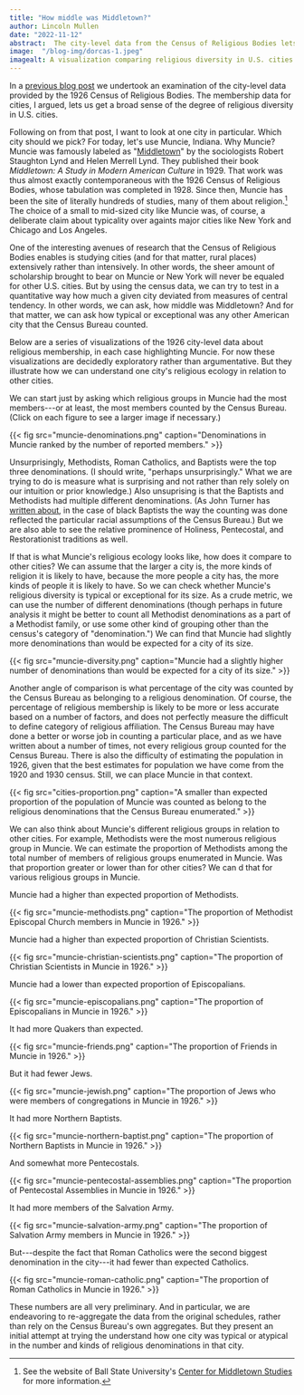 ```yaml
---
title: "How middle was Middletown?"
author: Lincoln Mullen
date: "2022-11-12"
abstract:  The city-level data from the Census of Religious Bodies lets us understand how ecologies of religion varied from city to city..
image:  "/blog-img/dorcas-1.jpeg"
imagealt: A visualization comparing religious diversity in U.S. cities
---
```


In a [previous blog post](/blog/city-level-data-in-the-census-of-religious-bodies/) we undertook an examination of the city-level data provided by the 1926 Census of Religious Bodies. The membership data for cities, I argued, lets us get a broad sense of the degree of religious diversity in U.S. cities.

Following on from that post, I want to look at one city in particular. Which city should we pick? For today, let's use Muncie, Indiana. Why Muncie? Muncie was famously labeled as "[Middletown](https://en.wikipedia.org/wiki/Middletown_studies)" by the sociologists Robert Staughton Lynd and Helen Merrell Lynd. They published their book _Middletown: A Study in Modern American Culture_ in 1929. That work was thus almost exactly contemporaneous with the 1926 Census of Religious Bodies, whose tabulation was completed in 1928. Since then, Muncie has been the site of literally hundreds of studies, many of them about religion.[^1] The choice of a small to mid-sized city like Muncie was, of course, a deliberate claim about typicality over againts major cities like New York and Chicago and Los Angeles.

[^1]: See the website of Ball State University's [Center for Middletown Studies](https://sites.bsu.edu/middletownstudies/home/research-and-reports/) for more information.

One of the interesting avenues of research that the Census of Religious Bodies enables is studying cities (and for that matter, rural places) extensively rather than intensively. In other words, the sheer amount of scholarship brought to bear on Muncie or New York will never be equaled for other U.S. cities. But by using the census data, we can try to test in a quantitative way how much a given city deviated from measures of central tendency. In other words, we can ask, how middle was Middletown? And for that matter, we can ask how typical or exceptional was any other American city that the Census Bureau counted.

Below are a series of visualizations of the 1926 city-level data about religious membership, in each case highlighting Muncie. For now these visualizations are decidedly exploratory rather than argumentative. But they illustrate how we can understand one city's religious ecology in relation to other cities.

We can start just by asking which religious groups in Muncie had the most members---or at least, the most members counted by the Census Bureau. (Click on each figure to see a larger image if necessary.)

{{< fig src="muncie-denominations.png" caption="Denominations in Muncie ranked by the number of reported members." >}}

Unsurprisingly, Methodists, Roman Catholics, and Baptists were the top three denominations. (I should write, "perhaps unsurprisingly." What we are trying to do is measure what is surprising and not rather than rely solely on our intuition or prior knowledge.) Also unsuprising is that the Baptists and Methodists had multiple different denominations. (As John Turner has [written about](/blog/negro-baptists-in-the-u.s.-census-of-religious-bodies/), in the case of black Baptists the way the counting was done reflected the particular racial assumptions of the Census Bureau.) But we are also able to see the relative prominence of Holiness, Pentecostal, and Restorationist traditions as well.

If that is what Muncie's religious ecology looks like, how does it compare to other cities? We can assume that the larger a city is, the more kinds of religion it is likely to have, because the more people a city has, the more kinds of people it is likely to have. So we can check whether Muncie's religious diversity is typical or exceptional for its size. As a crude metric, we can use the number of different denominations (though perhaps in future analysis it might be better to count all Methodist denominations as a part of a Methodist family, or use some other kind of grouping other than the census's category of "denomination.") We can find that Muncie had slightly more denominations than would be expected for a city of its size.

{{< fig src="muncie-diversity.png" caption="Muncie had a slightly higher number of denominations than would be expected for a city of its size." >}}

Another angle of comparison is what percentage of the city was counted by the Census Bureau as belonging to a religious denomination. Of course, the percentage of religious membership is likely to be more or less accurate based on a number of factors, and does not perfectly measure the difficult to define category of religious affiliation. The Census Bureau may have done a better or worse job in counting a particular place, and as we have written about a number of times, not every religious group counted for the Census Bureau. There is also the difficulty of estimating the population in 1926, given that the best estimates for population we have come from the 1920 and 1930 census. Still, we can place Muncie in that context.

{{< fig src="cities-proportion.png" caption="A smaller than expected proportion of the population of Muncie was counted as belong to the religious denominations that the Census Bureau enumerated." >}}

We can also think about Muncie's different religious groups in relation to other cities. For example, Methodists were the most numerous religious group in Muncie. We can estimate the proportion of Methodists among the total number of members of religious groups enumerated in Muncie. Was that proportion greater or lower than for other cities? We can d that for various religious groups in Muncie.

Muncie had a higher than expected proportion of Methodists.

{{< fig src="muncie-methodists.png" caption="The proportion of Methodist Episcopal Church members in Muncie in 1926." >}}

Muncie had a higher than expected proportion of Christian Scientists.

{{< fig src="muncie-christian-scientists.png" caption="The proportion of Christian Scientists in Muncie in 1926." >}}

Muncie had a lower than expected proportion of Episcopalians.

{{< fig src="muncie-episcopalians.png" caption="The proportion of Episcopalians in Muncie in 1926." >}}

It had more Quakers than expected.

{{< fig src="muncie-friends.png" caption="The proportion of Friends in Muncie in 1926." >}}

But it had fewer Jews.

{{< fig src="muncie-jewish.png" caption="The proportion of Jews who were members of congregations in Muncie in 1926." >}}

It had more Northern Baptists.

{{< fig src="muncie-northern-baptist.png" caption="The proportion of Northern Baptists in Muncie in 1926." >}}

And somewhat more Pentecostals.

{{< fig src="muncie-pentecostal-assemblies.png" caption="The proportion of Pentecostal Assemblies in Muncie in 1926." >}}

It had more members of the Salvation Army.

{{< fig src="muncie-salvation-army.png" caption="The proportion of Salvation Army members in Muncie in 1926." >}}

But---despite the fact that Roman Catholics were the second biggest denomination in the city---it had fewer than expected Catholics.

{{< fig src="muncie-roman-catholic.png" caption="The proportion of Roman Catholics in Muncie in 1926." >}}

These numbers are all very preliminary. And in particular, we are endeavoring to re-aggregate the data from the original schedules, rather than rely on the Census Bureau's own aggregates. But they present an initial attempt at trying the understand how one city was typical or atypical in the number and kinds of religious denominations in that city.

